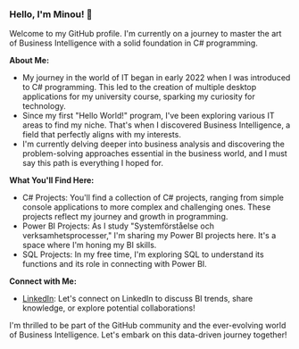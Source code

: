 ### Hello, I'm Minou! 👋

Welcome to my GitHub profile. I'm currently on a journey to master the art of Business Intelligence with a solid foundation in C# programming.

**About Me:**
- My journey in the world of IT began in early 2022 when I was introduced to C# programming. This led to the creation of multiple desktop applications for my university course, sparking my curiosity for technology.
- Since my first "Hello World!" program, I've been exploring various IT areas to find my niche. That's when I discovered Business Intelligence, a field that perfectly aligns with my interests.
- I'm currently delving deeper into business analysis and discovering the problem-solving approaches essential in the business world, and I must say this path is everything I hoped for.

**What You'll Find Here:**
- C# Projects: You'll find a collection of C# projects, ranging from simple console applications to more complex and challenging ones. These projects reflect my journey and growth in programming.
- Power BI Projects: As I study "Systemförståelse och verksamhetsprocesser," I'm sharing my Power BI projects here. It's a space where I'm honing my BI skills.
- SQL Projects: In my free time, I'm exploring SQL to understand its functions and its role in connecting with Power BI.

**Connect with Me:**
- [LinkedIn](https://www.linkedin.com/in/minou-junker-024704250/): Let's connect on LinkedIn to discuss BI trends, share knowledge, or explore potential collaborations!

I'm thrilled to be part of the GitHub community and the ever-evolving world of Business Intelligence. Let's embark on this data-driven journey together!
